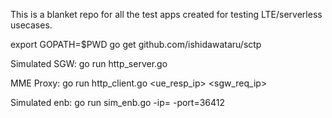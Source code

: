 This is a blanket repo for all the test apps created for testing LTE/serverless usecases.

export GOPATH=$PWD
go get github.com/ishidawataru/sctp

Simulated SGW:
go run http_server.go

MME Proxy:
go run http_client.go <ue_resp_ip> <sgw_req_ip>

Simulated enb:
go run sim_enb.go -ip=<interface ip> -port=36412
